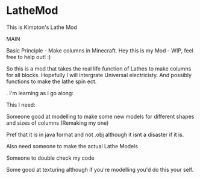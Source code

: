 LatheMod
========

This is Kimpton's Lathe Mod





MAIN

Basic Principle - Make columns in Minecraft.
Hey this is my Mod - WIP, feel free to help out! :)

So this is a mod that takes the real life function of Lathes to make columns for all blocks. Hopefully I will intergrate Universal electricisty. And possibly functions to make the lathe spin ect.

. I'm learning as I go along:





This I need:

Someone good at modelling to make some new models for different shapes and sizes of columns (Remaking my one)

  Pref that it is in java format and not .obj although it isnt a disaster if it is.
  
  Also need someone to make the actual Lathe Models
  
Someone to double check my code

Some good at texturing although if you're modelling you'd do this your self.




